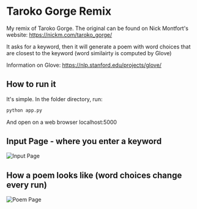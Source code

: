 # Taroko Gorge Remix

My remix of Taroko Gorge. The original can be found on Nick Montfort's website: https://nickm.com/taroko_gorge/

It asks for a keyword, then it will generate a poem with word choices that are closest to the keyword (word similairty is computed by Glove)

Information on Glove: https://nlp.stanford.edu/projects/glove/

## How to run it

It's simple. In the folder directory, run:

```bash
python app.py
```
And open on a web browser localhost:5000

## Input Page - where you enter a keyword
![Input Page](https://github.com/seokholim/Taroko_remix/blob/main/images/input_page.png)

## How a poem looks like (word choices change every run)
![Poem Page](https://github.com/seokholim/Taroko_remix/blob/main/images/poem_page.png)
